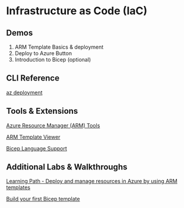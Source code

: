 # Infrastructure as Code (IaC)

## Demos

1. ARM Template Basics & deployment
2. Deploy to Azure Button
3. Introduction to Bicep (optional)

## CLI Reference

[az deployment](https://docs.microsoft.com/en-us/cli/azure/deployment?view=azure-cli-latest)

## Tools & Extensions

[Azure Resource Manager (ARM) Tools](https://marketplace.visualstudio.com/items?itemName=msazurermtools.azurerm-vscode-tools)

[ARM Template Viewer](https://marketplace.visualstudio.com/items?itemName=bencoleman.armview)

[Bicep Language Support](https://docs.microsoft.com/en-us/azure/azure-resource-manager/bicep/)

## Additional Labs & Walkthroughs

[Learning Path - Deploy and manage resources in Azure by using ARM templates](https://docs.microsoft.com/en-us/learn/paths/deploy-manage-resource-manager-templates/)

[Build your first Bicep template](https://docs.microsoft.com/en-us/learn/modules/build-first-bicep-template/)